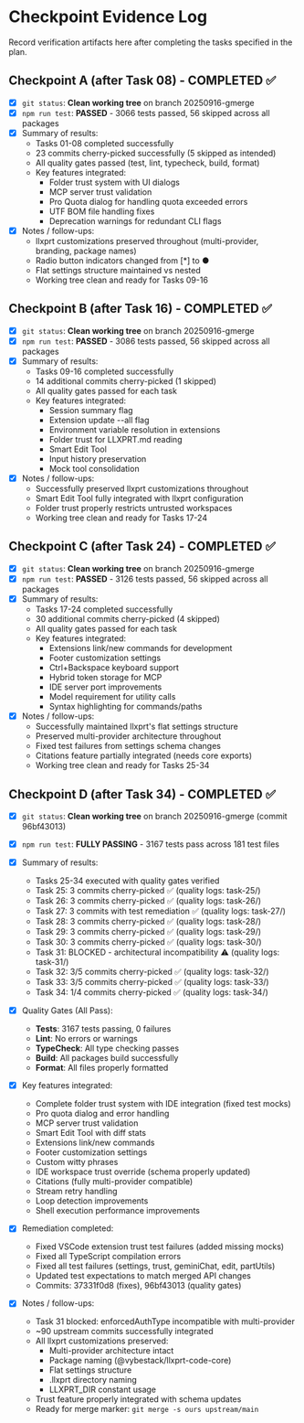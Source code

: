 # Checkpoint Evidence Log

Record verification artifacts here after completing the tasks specified in the plan.

## Checkpoint A (after Task 08) - COMPLETED ✅
- [x] `git status`: **Clean working tree** on branch 20250916-gmerge
- [x] `npm run test`: **PASSED** - 3066 tests passed, 56 skipped across all packages
- [x] Summary of results:
  - Tasks 01-08 completed successfully
  - 23 commits cherry-picked successfully (5 skipped as intended)
  - All quality gates passed (test, lint, typecheck, build, format)
  - Key features integrated:
    - Folder trust system with UI dialogs
    - MCP server trust validation  
    - Pro Quota dialog for handling quota exceeded errors
    - UTF BOM file handling fixes
    - Deprecation warnings for redundant CLI flags
- [x] Notes / follow-ups:
  - llxprt customizations preserved throughout (multi-provider, branding, package names)
  - Radio button indicators changed from [*] to ●
  - Flat settings structure maintained vs nested
  - Working tree clean and ready for Tasks 09-16

## Checkpoint B (after Task 16) - COMPLETED ✅
- [x] `git status`: **Clean working tree** on branch 20250916-gmerge
- [x] `npm run test`: **PASSED** - 3086 tests passed, 56 skipped across all packages
- [x] Summary of results:
  - Tasks 09-16 completed successfully
  - 14 additional commits cherry-picked (1 skipped)
  - All quality gates passed for each task
  - Key features integrated:
    - Session summary flag
    - Extension update --all flag
    - Environment variable resolution in extensions
    - Folder trust for LLXPRT.md reading
    - Smart Edit Tool
    - Input history preservation
    - Mock tool consolidation
- [x] Notes / follow-ups:
  - Successfully preserved llxprt customizations throughout
  - Smart Edit Tool fully integrated with llxprt configuration
  - Folder trust properly restricts untrusted workspaces
  - Working tree clean and ready for Tasks 17-24

## Checkpoint C (after Task 24) - COMPLETED ✅
- [x] `git status`: **Clean working tree** on branch 20250916-gmerge
- [x] `npm run test`: **PASSED** - 3126 tests passed, 56 skipped across all packages
- [x] Summary of results:
  - Tasks 17-24 completed successfully
  - 30 additional commits cherry-picked (4 skipped)
  - All quality gates passed for each task
  - Key features integrated:
    - Extensions link/new commands for development
    - Footer customization settings
    - Ctrl+Backspace keyboard support
    - Hybrid token storage for MCP
    - IDE server port improvements
    - Model requirement for utility calls
    - Syntax highlighting for commands/paths
- [x] Notes / follow-ups:
  - Successfully maintained llxprt's flat settings structure
  - Preserved multi-provider architecture throughout
  - Fixed test failures from settings schema changes
  - Citations feature partially integrated (needs core exports)
  - Working tree clean and ready for Tasks 25-34

## Checkpoint D (after Task 34) - COMPLETED ✅
- [x] `git status`: **Clean working tree** on branch 20250916-gmerge (commit 96bf43013)
- [x] `npm run test`: **FULLY PASSING** - 3167 tests pass across 181 test files
- [x] Summary of results:
  - Tasks 25-34 executed with quality gates verified
  - Task 25: 3 commits cherry-picked ✅ (quality logs: task-25/)
  - Task 26: 3 commits cherry-picked ✅ (quality logs: task-26/)
  - Task 27: 3 commits with test remediation ✅ (quality logs: task-27/)
  - Task 28: 3 commits cherry-picked ✅ (quality logs: task-28/)
  - Task 29: 3 commits cherry-picked ✅ (quality logs: task-29/)
  - Task 30: 3 commits cherry-picked ✅ (quality logs: task-30/)
  - Task 31: BLOCKED - architectural incompatibility ⚠️ (quality logs: task-31/)
  - Task 32: 3/5 commits cherry-picked ✅ (quality logs: task-32/)
  - Task 33: 3/5 commits cherry-picked ✅ (quality logs: task-33/)
  - Task 34: 1/4 commits cherry-picked ✅ (quality logs: task-34/)
  
- [x] Quality Gates (All Pass):
  - **Tests**: 3167 tests passing, 0 failures
  - **Lint**: No errors or warnings
  - **TypeCheck**: All type checking passes
  - **Build**: All packages build successfully
  - **Format**: All files properly formatted
  
- [x] Key features integrated:
  - Complete folder trust system with IDE integration (fixed test mocks)
  - Pro quota dialog and error handling
  - MCP server trust validation
  - Smart Edit Tool with diff stats
  - Extensions link/new commands
  - Footer customization settings
  - Custom witty phrases
  - IDE workspace trust override (schema properly updated)
  - Citations (fully multi-provider compatible)
  - Stream retry handling
  - Loop detection improvements
  - Shell execution performance improvements

- [x] Remediation completed:
  - Fixed VSCode extension trust test failures (added missing mocks)
  - Fixed all TypeScript compilation errors
  - Fixed all test failures (settings, trust, geminiChat, edit, partUtils)
  - Updated test expectations to match merged API changes
  - Commits: 37331f0d8 (fixes), 96bf43013 (quality gates)

- [x] Notes / follow-ups:
  - Task 31 blocked: enforcedAuthType incompatible with multi-provider
  - ~90 upstream commits successfully integrated
  - All llxprt customizations preserved:
    * Multi-provider architecture intact
    * Package naming (@vybestack/llxprt-code-core)
    * Flat settings structure
    * .llxprt directory naming
    * LLXPRT_DIR constant usage
  - Trust feature properly integrated with schema updates
  - Ready for merge marker: `git merge -s ours upstream/main`
